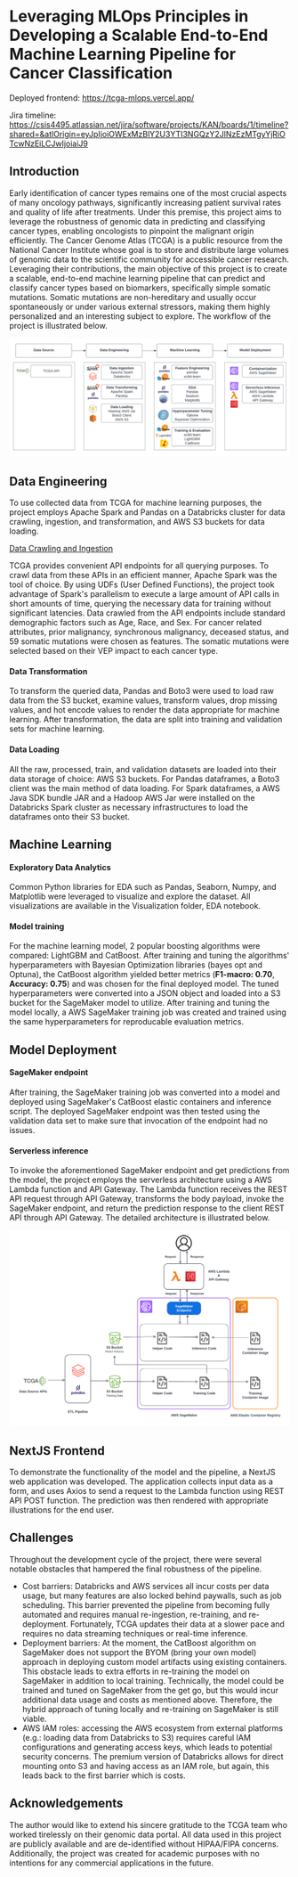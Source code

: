 # Leveraging MLOps Principles in Developing a Scalable End-to-End Machine Learning Pipeline for Cancer Classification

Deployed frontend: https://tcga-mlops.vercel.app/

Jira timeline: https://csis4495.atlassian.net/jira/software/projects/KAN/boards/1/timeline?shared=&atlOrigin=eyJpIjoiOWExMzBlY2U3YTI3NGQzY2JlNzEzMTgyYjRiOTcwNzEiLCJwIjoiaiJ9

## Introduction

Early identification of cancer types remains one of the most crucial aspects of many oncology pathways, significantly increasing patient survival rates and quality of life after treatments. Under this premise, this project aims to leverage the robustness of genomic data in predicting and classifying cancer types, enabling oncologists to pinpoint the malignant origin efficiently. The Cancer Genome Atlas (TCGA) is a public resource from the National Cancer Institute whose goal is to store and distribute large volumes of genomic data to the scientific community for accessible cancer research. Leveraging their contributions, the main objective of this project is to create a scalable, end-to-end machine learning pipeline that can predict and classify cancer types based on biomarkers, specifically simple somatic mutations. Somatic mutations are non-hereditary and usually occur spontaneously or under various external stressors, making them highly personalized and an interesting subject to explore. The workflow of the project is illustrated below.

![workflow](/img/MLOps_Workflow_FinalVer2.png "MLOps Workflow")

## Data Engineering

To use collected data from TCGA for machine learning purposes, the project employs Apache Spark and Pandas on a Databricks cluster for data crawling, ingestion, and transformation, and AWS S3 buckets for data loading.

<u>Data Crawling and Ingestion</u>

TCGA provides convenient API endpoints for all querying purposes. To crawl data from these APIs in an efficient manner, Apache Spark was the tool of choice. By using UDFs (User Defined Functions), the project took advantage of Spark's parallelism to execute a large amount of API calls in short amounts of time, querying the necessary data for training without significant latencies. Data crawled from the API endpoints include standard demographic factors such as Age, Race, and Sex. For cancer related attributes, prior malignancy, synchronous malignancy, deceased status, and 59 somatic mutations were chosen as features. The somatic mutations were selected based on their VEP impact to each cancer type.

#### Data Transformation

To transform the queried data, Pandas and Boto3 were used to load raw data from the S3 bucket, examine values, transform values, drop missing values, and hot encode values to render the data appropriate for machine learning. After transformation, the data are split into training and validation sets for machine learning.

#### Data Loading

All the raw, processed, train, and validation datasets are loaded into their data storage of choice: AWS S3 buckets. For Pandas dataframes, a Boto3 client was the main method of data loading. For Spark dataframes, a AWS Java SDK bundle JAR and a Hadoop AWS Jar were installed on the Databricks Spark cluster as necessary infrastructures to load the dataframes onto their S3 bucket.


## Machine Learning

#### Exploratory Data Analytics

Common Python libraries for EDA such as Pandas, Seaborn, Numpy, and Matplotlib were leveraged to visualize and explore the dataset. All visualizations are available in the Visualization folder, EDA notebook.

#### Model training

For the machine learning model, 2 popular boosting algorithms were compared: LightGBM and CatBoost. After training and tuning the algorithms' hyperparameters with Bayesian Optimization libraries (bayes opt and Optuna), the CatBoost algorithm yielded better metrics (**F1-macro: 0.70**, **Accuracy: 0.75**) and was chosen for the final deployed model. The tuned hyperparameters were converted into a JSON object and loaded into a S3 bucket for the SageMaker model to utilize. After training and tuning the model locally, a AWS SageMaker training job was created and trained using the same hyperparameters for reproducable evaluation metrics. 

## Model Deployment

#### SageMaker endpoint

After training, the SageMaker training job was converted into a model and deployed using SageMaker's CatBoost elastic containers and inference script. The deployed SageMaker endpoint was then tested using the validation data set to make sure that invocation of the endpoint had no issues.

#### Serverless inference

To invoke the aforementioned SageMaker endpoint and get predictions from the model, the project employs the serverless architecture using a AWS Lambda function and API Gateway. The Lambda function receives the REST API request through API Gateway, transforms the body payload, invoke the SageMaker endpoint, and return the prediction response to the client REST API through API Gateway. The detailed architecture is illustrated below.

![architecture](/img/MLOps_Architecture_FinalVer2.png "MLOps Architecture")

## NextJS Frontend

To demonstrate the functionality of the model and the pipeline, a NextJS web application was developed. The application collects input data as a form, and uses Axios to send a request to the Lambda function using REST API POST function. The prediction was then rendered with appropriate illustrations for the end user.

## Challenges

Throughout the development cycle of the project, there were several notable obstacles that hampered the final robustness of the pipeline.
- Cost barriers: Databricks and AWS services all incur costs per data usage, but many features are also locked behind paywalls, such as job scheduling. This barrier prevented the pipeline from becoming fully automated and requires manual re-ingestion, re-training, and re-deployment. Fortunately, TCGA updates their data at a slower pace and requires no data streaming techniques or real-time inference.
- Deployment barriers: At the moment, the CatBoost algorithm on SageMaker does not support the BYOM (bring your own model) approach in deploying custom model artifacts using existing containers. This obstacle leads to extra efforts in re-training the model on SageMaker in addition to local training. Technically, the model could be trained and tuned on SageMaker from the get go, but this would incur additional data usage and costs as mentioned above. Therefore, the hybrid approach of tuning locally and re-training on SageMaker is still viable.
- AWS IAM roles: accessing the AWS ecosystem from external platforms (e.g.: loading data from Databricks to S3) requires careful IAM configurations and generating access keys, which leads to potential security concerns. The premium version of Databricks allows for direct mounting onto S3 and having access as an IAM role, but again, this leads back to the first barrier which is costs.

## Acknowledgements

The author would like to extend his sincere gratitude to the TCGA team who worked tirelessly on their genomic data portal. All data used in this project are publicly available and are de-identified without HIPAA/FIPA concerns. Additionally, the project was created for academic purposes with no intentions for any commercial applications in the future.


